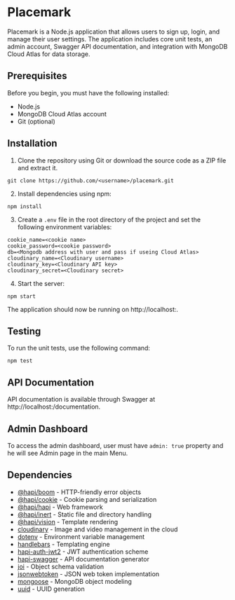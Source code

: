 # Placemark

Placemark is a Node.js application that allows users to sign up, login, and manage their user settings. The application includes core unit tests, an admin account, Swagger API documentation, and integration with MongoDB Cloud Atlas for data storage.

## Prerequisites

Before you begin, you must have the following installed:

- Node.js
- MongoDB Cloud Atlas account
- Git (optional)

## Installation

1. Clone the repository using Git or download the source code as a ZIP file and extract it.
```
git clone https://github.com/<username>/placemark.git
```
2. Install dependencies using npm:
```
npm install
```

3. Create a `.env` file in the root directory of the project and set the following environment variables:
```
cookie_name=<cookie name>
cookie_password=<cookie password>
db=<Mongodb address with user and pass if useing Cloud Atlas>
cloudinary_name=<Cloudinary username>
cloudinary_key=<Cloudinary API key>
cloudinary_secret=<Cloudinary secret>
```

4. Start the server:
```
npm start
```


The application should now be running on http://localhost:<port number>.

## Testing

To run the unit tests, use the following command:
```
npm test
```


## API Documentation

API documentation is available through Swagger at http://localhost:<port number>/documentation.

## Admin Dashboard

To access the admin dashboard, user must have `admin: true` property and he will see Admin page in the main Menu.

## Dependencies

- [@hapi/boom](https://www.npmjs.com/package/@hapi/boom) - HTTP-friendly error objects
- [@hapi/cookie](https://www.npmjs.com/package/@hapi/cookie) - Cookie parsing and serialization
- [@hapi/hapi](https://www.npmjs.com/package/@hapi/hapi) - Web framework
- [@hapi/inert](https://www.npmjs.com/package/@hapi/inert) - Static file and directory handling
- [@hapi/vision](https://www.npmjs.com/package/@hapi/vision) - Template rendering
- [cloudinary](https://www.npmjs.com/package/cloudinary) - Image and video management in the cloud
- [dotenv](https://www.npmjs.com/package/dotenv) - Environment variable management
- [handlebars](https://www.npmjs.com/package/handlebars) - Templating engine
- [hapi-auth-jwt2](https://www.npmjs.com/package/hapi-auth-jwt2) - JWT authentication scheme
- [hapi-swagger](https://www.npmjs.com/package/hapi-swagger) - API documentation generator
- [joi](https://www.npmjs.com/package/joi) - Object schema validation
- [jsonwebtoken](https://www.npmjs.com/package/jsonwebtoken) - JSON web token implementation
- [mongoose](https://www.npmjs.com/package/mongoose) - MongoDB object modeling
- [uuid](https://www.npmjs.com/package/uuid) - UUID generation
